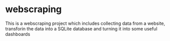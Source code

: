 # webscraping
This is a webscraping project which includes collecting data from a website, transforin the data into a SQLite database and turning it into some useful dashboards
